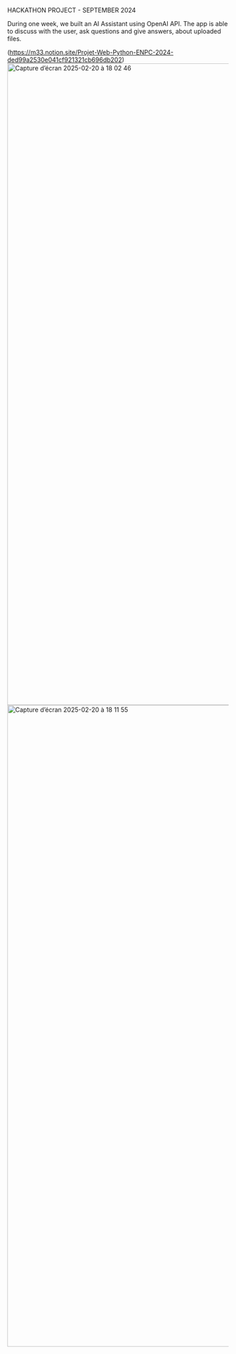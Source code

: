 HACKATHON PROJECT - SEPTEMBER 2024

During one week, we built an AI Assistant using OpenAI API.
The app is able to discuss with the user, ask questions and give answers, about uploaded files.


(https://m33.notion.site/Projet-Web-Python-ENPC-2024-ded99a2530e041cf921321cb696db202)
<img width="1461" alt="Capture d’écran 2025-02-20 à 18 02 46" src="https://github.com/user-attachments/assets/e207b40b-602b-459c-8cdb-0a69c80089ac" />
<img width="1461" alt="Capture d’écran 2025-02-20 à 18 11 55" src="https://github.com/user-attachments/assets/8e07c8a6-acb1-466d-935f-0744eafbc8ea" />
